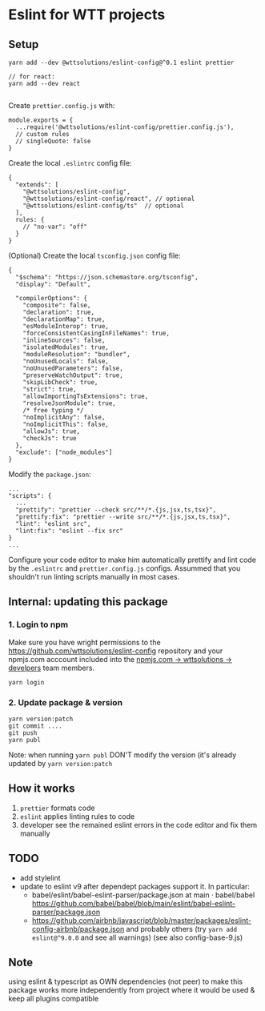 # Eslint for WTT projects


## Setup


```
yarn add --dev @wttsolutions/eslint-config@^0.1 eslint prettier

// for react:
yarn add --dev react


```

Create `prettier.config.js` with:
```
module.exports = {
  ...require('@wttsolutions/eslint-config/prettier.config.js'),
  // custom rules
  // singleQuote: false
}

```

Create the local `.eslintrc` config file:

```
{
  "extends": [
    "@wttsolutions/eslint-config",
    "@wttsolutions/eslint-config/react", // optional
    "@wttsolutions/eslint-config/ts"  // optional
  ],
  rules: {
    // "no-var": "off"
  }
}
```

(Optional) Create the local `tsconfig.json` config file:
```
{
  "$schema": "https://json.schemastore.org/tsconfig",
  "display": "Default",

  "compilerOptions": {
    "composite": false,
    "declaration": true,
    "declarationMap": true,
    "esModuleInterop": true,
    "forceConsistentCasingInFileNames": true,
    "inlineSources": false,
    "isolatedModules": true,
    "moduleResolution": "bundler",
    "noUnusedLocals": false,
    "noUnusedParameters": false,
    "preserveWatchOutput": true,
    "skipLibCheck": true,
    "strict": true,
    "allowImportingTsExtensions": true,
    "resolveJsonModule": true,
    /* free typing */
    "noImplicitAny": false,
    "noImplicitThis": false,
    "allowJs": true,
    "checkJs": true
  },
  "exclude": ["node_modules"]
}
```


Modify the `package.json`:

```
...
"scripts": {
  ...
  "prettify": "prettier --check src/**/*.{js,jsx,ts,tsx}",
  "prettify:fix": "prettier --write src/**/*.{js,jsx,ts,tsx}",
  "lint": "eslint src",
  "lint:fix": "eslint --fix src"
}
...
```


Configure your code editor to make him automatically prettify and lint code by the `.eslintrc` and `prettier.config.js` configs.  Assummed that you shouldn't run linting scripts manually in most cases.

## Internal: updating this package

### 1. Login to npm
Make sure you have wright permissions to the https://github.com/wttsolutions/eslint-config repository and your npmjs.com acccount included into the [npmjs.com -> wttsolutions -> develpers](https://www.npmjs.com/settings/wttsolutions/teams/team/developers/users) team members.

```
yarn login
```

### 2. Update package & version

```
yarn version:patch
git commit ....
git push
yarn publ
```
Note: when running `yarn publ` DON'T modify the version (it's already updated by `yarn version:patch`




## How it works

1. `prettier` formats code
2. `eslint` applies linting rules to code
3. developer see the remained eslint errors in the code editor and fix them manually
## TODO
 - add stylelint
 - update to eslint v9 after
   dependept packages support it. In particular:
    - babel/eslint/babel-eslint-parser/package.json at main · babel/babel https://github.com/babel/babel/blob/main/eslint/babel-eslint-parser/package.json
    - https://github.com/airbnb/javascript/blob/master/packages/eslint-config-airbnb/package.json
    and probably others (try ```yarn add eslint@^9.0.0``` and see all warnings)
   (see also config-base-9.js)


## Note
using eslint & typescript as OWN dependencies (not peer) to make this package works more independently from project where it would be used & keep all plugins compatible
